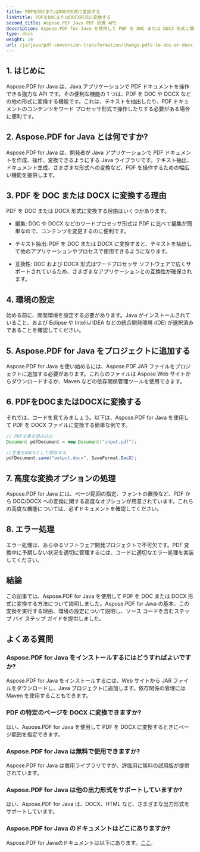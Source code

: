 ```yaml
---
title: PDFをDOCまたはDOCX形式に変換する
linktitle: PDFをDOCまたはDOCX形式に変換する
second_title: Aspose.PDF Java PDF 処理 API
description: Aspose.PDF for Java を使用して PDF を DOC または DOCX 形式に簡単に変換する方法を学びます。シームレスなドキュメント変換のためのソース コードと FAQ を含むステップ バイ ステップ ガイドです。
type: docs
weight: 14
url: /ja/java/pdf-conversion-transformation/change-pdfs-to-doc-or-docx-format/
---
```


## 1. はじめに

Aspose.PDF for Java は、Java アプリケーションで PDF ドキュメントを操作できる強力な API です。その便利な機能の 1 つは、PDF を DOC や DOCX などの他の形式に変換する機能です。これは、テキストを抽出したり、PDF ドキュメントのコンテンツをワード プロセッサ形式で操作したりする必要がある場合に便利です。

## 2. Aspose.PDF for Java とは何ですか?

Aspose.PDF for Java は、開発者が Java アプリケーションで PDF ドキュメントを作成、操作、変換できるようにする Java ライブラリです。テキスト抽出、ドキュメント生成、さまざまな形式への変換など、PDF を操作するための幅広い機能を提供します。

## 3. PDF を DOC または DOCX に変換する理由

PDF を DOC または DOCX 形式に変換する理由はいくつかあります。

- 編集: DOC や DOCX などのワードプロセッサ形式は PDF に比べて編集が簡単なので、コンテンツを変更するのに便利です。

- テキスト抽出: PDF を DOC または DOCX に変換すると、テキストを抽出して他のアプリケーションやプロセスで使用できるようになります。

- 互換性: DOC および DOCX 形式はワードプロセッサ ソフトウェアで広くサポートされているため、さまざまなアプリケーションとの互換性が確保されます。

## 4. 環境の設定

始める前に、開発環境を設定する必要があります。Java がインストールされていること、および Eclipse や IntelliJ IDEA などの統合開発環境 (IDE) が選択済みであることを確認してください。

## 5. Aspose.PDF for Java をプロジェクトに追加する

Aspose.PDF for Java を使い始めるには、Aspose.PDF JAR ファイルをプロジェクトに追加する必要があります。これらのファイルは Aspose Web サイトからダウンロードするか、Maven などの依存関係管理ツールを使用できます。

## 6. PDFをDOCまたはDOCXに変換する

それでは、コードを見てみましょう。以下は、Aspose.PDF for Java を使用して PDF を DOCX ファイルに変換する簡単な例です。

```java
// PDF文書を読み込む
Document pdfDocument = new Document("input.pdf");

//文書をDOCXとして保存する
pdfDocument.save("output.docx", SaveFormat.DocX);
```

## 7. 高度な変換オプションの処理

Aspose.PDF for Java には、ページ範囲の指定、フォントの置換など、PDF から DOC/DOCX への変換に関する高度なオプションが用意されています。これらの高度な機能については、必ずドキュメントを確認してください。

## 8. エラー処理

エラー処理は、あらゆるソフトウェア開発プロジェクトで不可欠です。PDF 変換中に予期しない状況を適切に管理するには、コードに適切なエラー処理を実装してください。

## 結論

この記事では、Aspose.PDF for Java を使用して PDF を DOC または DOCX 形式に変換する方法について説明しました。Aspose.PDF for Java の基本、この変換を実行する理由、環境の設定について説明し、ソース コードを含むステップ バイ ステップ ガイドを提供しました。

## よくある質問

### Aspose.PDF for Java をインストールするにはどうすればよいですか?

Aspose.PDF for Java をインストールするには、Web サイトから JAR ファイルをダウンロードし、Java プロジェクトに追加します。依存関係の管理には Maven を使用することもできます。

### PDF の特定のページを DOCX に変換できますか?

はい、Aspose.PDF for Java を使用して PDF を DOCX に変換するときにページ範囲を指定できます。

### Aspose.PDF for Java は無料で使用できますか?

Aspose.PDF for Java は商用ライブラリですが、評価用に無料の試用版が提供されています。

### Aspose.PDF for Java は他の出力形式をサポートしていますか?

はい、Aspose.PDF for Java は、DOCX、HTML など、さまざまな出力形式をサポートしています。

### Aspose.PDF for Java のドキュメントはどこにありますか?

 Aspose.PDF for Javaのドキュメントは以下にあります。[ここ](https://reference.aspose.com/pdf/java/).